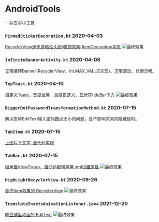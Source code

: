 # AndroidTools
一些安卓小工具

### `PinnedStickerDecoration.kt`  2020-04-03
[RecyclerView通讯录粘性头部/吸顶效果(ItemDecoration实现](https://www.jianshu.com/p/b5137b9b051d)
![最终效果](https://upload-images.jianshu.io/upload_images/14730476-103c3881a09692bb.gif?imageMogr2/auto-orient/strip)

### `InfiniteBannerActivity.kt`  2020-04-08
无限循环Banner(RecyclerView、Int.MAX_VALUE实现)，无限滚动，丝滑流畅。

### `TopToast.kt` 2020-04-10
[自定义Toast，宽度全屏，高度自定义，显示在titleBar下方](https://www.jianshu.com/p/7d9ef7db1502)
![最终效果](https://upload-images.jianshu.io/upload_images/14730476-202ab68d9da756a3.gif?imageMogr2/auto-orient/strip)

### `BiggerDotPasswordTransformationMethod.kt` 2020-07-15
解决安卓EditText输入密码圆点太小的问题，且不影响原来的隐藏延时。

### `TabItem.kt` 2020-07-15
[上图片下文字, 全代码实现](https://www.jianshu.com/p/b0fcab5610d9)

### `TabBar.kt` 2020-07-15
[继承自ViewGroup，自动适配横竖屏,xml设置属性](https://www.jianshu.com/p/e1671fc5f6c8)
![最终效果](https://upload-images.jianshu.io/upload_images/14730476-18a7ef10a44dc038.gif?imageMogr2/auto-orient/strip)
### `HighLightRecyclerView.kt` 2020-09-26
[高亮Item效果的 RecyclerView](https://www.jianshu.com/p/ebdda00da70f)
![最终效果](https://upload-images.jianshu.io/upload_images/14730476-2d6bc01f23d2384f.gif?imageMogr2/auto-orient/strip)
### `TranslateInsetsAnimationListener.java` 2021-12-20
[响应键盘动画的 EditText](https://www.jianshu.com/p/0634548d34de)
![最终效果](https://upload-images.jianshu.io/upload_images/14730476-02e07f00a1b3e337.gif?imageMogr2/auto-orient/strip|imageView2/2/w/540)